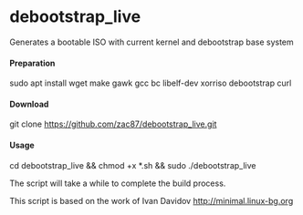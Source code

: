 # debootstrap_live
Generates a bootable ISO with current kernel and debootstrap base system

<h4>Preparation</h4>

sudo apt install wget make gawk gcc bc libelf-dev xorriso debootstrap curl

<h4>Download</h4>

git clone https://github.com/zac87/debootstrap_live.git

<h4>Usage</h4>

cd debootstrap_live &&
chmod +x *.sh &&
sudo ./debootstrap_live



The script will take a while to complete the build process.

This script is based on the work of Ivan Davidov http://minimal.linux-bg.org
